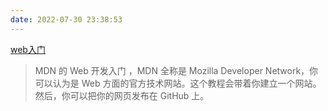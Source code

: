 ```yaml
---
date: 2022-07-30 23:38:53
---
```


[web入门](https://developer.mozilla.org/zh-CN/docs/Learn/Getting_started_with_the_web)
> MDN 的 Web 开发入门 ，MDN 全称是 Mozilla Developer Network，你可以认为是 Web 方面的官方技术网站。这个教程会带着你建立一个网站。然后，你可以把你的网页发布在 GitHub 上。